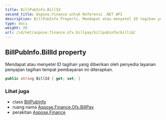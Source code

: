 ```yaml
---
title: BillPubInfo.BillId
second_title: Aspose.Finance untuk Referensi .NET API
description: BillPubInfo Properti. Mendapat atau menyetel ID tagihan yang diberikan oleh penyedia layanan penyajian tagihan tempat pembayaran ini diterapkan.
type: docs
weight: 20
url: /id/net/aspose.finance.ofx.billpay/billpubinfo/billid/
---
```

## BillPubInfo.BillId property

Mendapat atau menyetel ID tagihan yang diberikan oleh penyedia layanan penyajian tagihan tempat pembayaran ini diterapkan.

```csharp
public string BillId { get; set; }
```

### Lihat juga

* class [BillPubInfo](../)
* ruang nama [Aspose.Finance.Ofx.BillPay](../../billpubinfo/)
* perakitan [Aspose.Finance](../../../)


